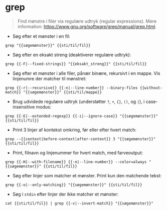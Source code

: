 # grep

> Find mønstre i filer via regulære udtryk (regular expressions).
> Mere information: <https://www.gnu.org/software/grep/manual/grep.html>.

- Søg efter et mønster i en fil:

`grep "{{søgemønster}}" {{sti/til/fil}}`

- Søg efter en eksakt streng (deaktiverer regulære udtryk):

`grep {{-F|--fixed-strings}} "{{eksakt_streng}}" {{sti/til/fil}}`

- Søg efter et mønster i alle filer, pånær binære, rekursivt i en mappe. Vis linjenumre der matcher til mønstret:

`grep {{-r|--recursive}} {{-n|--line-number}} --binary-files {{without-match}} "{{søgemønster}}" {{sti/til/mappe}}`

- Brug udvidede regulære udtryk (understøtter `?`, `+`, `{}`, `()`, og `|`), i case-insensitive modus:

`grep {{-E|--extended-regexp}} {{-i|--ignore-case}} "{{søgemønster}}" {{sti/til/fil}}`

- Print 3 linjer af kontekst omkring, før eller efter hvert match:

`grep --{{context|before-context|after-context}} 3 "{{søgemønster}}" {{sti/til/fil}}`

- Print, filnavn og linjenummer for hvert match, med farveoutput:

`grep {{-H|--with-filename}} {{-n|--line-number}} --color=always "{{søgemønster}}" {{sti/til/fil}}`

- Søg efter linjer som matcher et mønster. Print kun den matchende tekst:

`grep {{-o|--only-matching}} "{{søgemønster}}" {{sti/til/fil}}`

- Søg i `stdin` efter linjer der ikke matcher et mønster:

`cat {{sti/til/fil}} | grep {{-v|--invert-match}} "{{søgemønster}}"`
